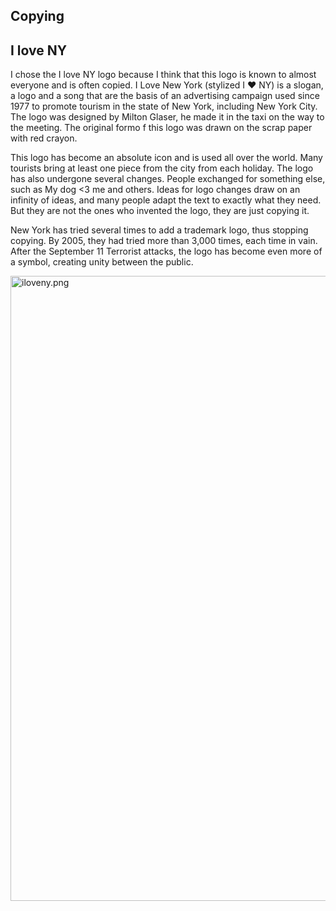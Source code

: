 ## Copying 

## I love NY

I chose the I love NY logo because I think that this logo is known to almost everyone and is often copied.
I Love New York (stylized I ❤ NY) is a slogan, a logo and a song that are the basis of an advertising campaign used since 1977 to promote tourism in the state of New York, including New York City.
The logo was designed by Milton Glaser, he made it in the taxi on the way to the meeting.
The original formo f this logo was drawn on the scrap paper with red crayon. 

This logo has become an absolute icon and is used all over the world.
Many tourists bring at least one piece from the city from each holiday.
The logo has also undergone several changes. People exchanged for something else, such as My dog <3 me and others.
Ideas for logo changes draw on an infinity of ideas, and many people adapt the text to exactly what they need.
But they are not the ones who invented the logo, they are just copying it.

New York has tried several times to add a trademark logo, thus stopping copying. By 2005, they had tried more than 3,000 times, each time in vain. 
After the September 11 Terrorist attacks, the logo has become even more of a symbol, creating unity between the public.

<img src="./images/iloveny.png" alt="iloveny.png" width="1000"/>
